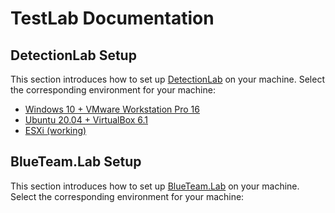 # TestLab Documentation

## DetectionLab Setup

This section introduces how to set up [DetectionLab](https://github.com/clong/DetectionLab) on your machine. Select the corresponding environment for your machine:

- [Windows 10 + VMware Workstation Pro 16](DetectionLab_Win_VM.md)
- [Ubuntu 20.04 + VirtualBox 6.1](DetectionLab_Ubuntu_VB.md)
- [ESXi (working)](DetectionLab_ESXI.md)

## BlueTeam.Lab Setup

This section introduces how to set up [BlueTeam.Lab](https://github.com/op7ic/BlueTeam.Lab) on your machine. Select the corresponding environment for your machine:
